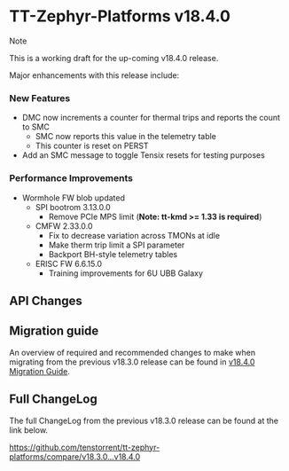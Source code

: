 # TT-Zephyr-Platforms v18.4.0

> [!NOTE]
> This is a working draft for the up-coming v18.4.0 release.

[comment]: <> (We are pleased to announce the release of TT Zephyr Platforms firmware version 18.4.0 🥳🎉.)

Major enhancements with this release include:

[comment]: <> (H3 Performance Improvements, if applicable)
[comment]: <> (H3 New and Experimental Features, if applicable)
[comment]: <> (H3 External Project Collaboration Efforts, if applicable)
[comment]: <> (H3 Stability Improvements, if applicable)

### New Features

* DMC now increments a counter for thermal trips and reports the count to SMC
  * SMC now reports this value in the telemetry table
  * This counter is reset on PERST
* Add an SMC message to toggle Tensix resets for testing purposes

### Performance Improvements

* Wormhole FW blob updated
  * SPI bootrom 3.13.0.0
    * Remove PCIe MPS limit (**Note: tt-kmd >= 1.33 is required**)
  * CMFW 2.33.0.0
    * Fix to decrease variation across TMONs at idle
    * Make therm trip limit a SPI parameter
    * Backport BH-style telemetry tables
  * ERISC FW 6.6.15.0
    * Training improvements for 6U UBB Galaxy

[comment]: <> (H1 Security vulnerabilities fixed?)

## API Changes

[comment]: <> (H3 Removed APIs, H3 Deprecated APIs, H3 New APIs, if applicable)

[comment]: <> (UL PCIe)
[comment]: <> (UL DDR)
[comment]: <> (UL Ethernet)
[comment]: <> (UL Telemetry)
[comment]: <> (UL Debug / Developer Features)
[comment]: <> (UL Drivers)
[comment]: <> (UL Libraries)

[comment]: <> (H2 New Samples, if applicable)

[comment]: <> (UL PCIe)
[comment]: <> (UL DDR)
[comment]: <> (UL Ethernet)
[comment]: <> (UL Telemetry)
[comment]: <> (UL Debug / Developer Features)
[comment]: <> (UL Drivers)
[comment]: <> (UL Libraries)

[comment]: <> (H2 Other Notable Changes, if applicable)

[comment]: <> (UL PCIe)
[comment]: <> (UL DDR)
[comment]: <> (UL Ethernet)
[comment]: <> (UL Telemetry)
[comment]: <> (UL Debug / Developer Features)
[comment]: <> (UL Drivers)
[comment]: <> (UL Libraries)

[comment]: <> (H2 New Boards, if applicable)

## Migration guide

An overview of required and recommended changes to make when migrating from the previous v18.3.0 release can be found in [v18.4.0 Migration Guide](https://github.com/tenstorrent/tt-zephyr-platforms/tree/main/doc/release/migration-guide-v18.4.0.md).

## Full ChangeLog

The full ChangeLog from the previous v18.3.0 release can be found at the link below.

https://github.com/tenstorrent/tt-zephyr-platforms/compare/v18.3.0...v18.4.0
